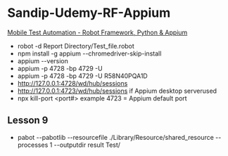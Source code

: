 # Sandip-Udemy-RF-Appium

[Mobile Test Automation - Robot Framework, Python & Appium](https://www.udemy.com/course/be-expert-in-device-automation-with-robot-framework-python/)

-	robot -d Report Directory/Test_file.robot
-	npm install -g appium --chromedriver-skip-install
-	appium --version
-	appium -p 4728 -bp 4729 -U <DeviceID>
-	appium -p 4728 -bp 4729 -U R58N40PQA1D
-	http://127.0.0.1:4728/wd/hub/sessions
-	http://127.0.0.1:4723/wd/hub/sessions   if Appium desktop serverused
-	npx kill-port <port#> example 4723   = Appium default port

## Lesson 9 
-   pabot --pabotlib --resourcefile ./Library/Resource/shared_resource --processes 1 --outputdir result Test/

